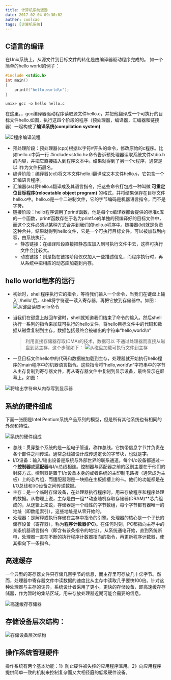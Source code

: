 ```yaml
---
title: 计算机系统漫游
date: 2017-02-04 09:30:02
auther: coolcao
tags: [计算机系统]
---
```


C语言的编译
-----------

在Unix系统上，从源文件到目标文件的转化是由编译器驱动程序完成的。 如一个简单的hello world的例子：

```c
#include <stdio.h>
int main()
{
    printf("hello,world\n");
}
```

```
unix> gcc -o hello hello.c
```

在这里，，gcc编译器驱动程序读取源文件hello.c，并把他翻译成一个可执行的目标文件hello.如图，执行这四个阶段的程序（预处理器，编译器，汇编器和链接器）一起构成了**编译系统(compilation system)**

![C程序编译流程](https://img001-10042971.cos.ap-shanghai.myqcloud.com/blog/%E5%B1%8F%E5%B9%95%E5%BF%AB%E7%85%A7%202016-05-24%20%E4%B8%8B%E5%8D%883.06.22.png)

-	预处理阶段：预处理器(cpp)根据以字符#开头的命令，修改原始的c程序。比如hello.c中第一行 #include<stdio.h>命令告诉预处理器读取系统文件stdio.h的内容，并把它直接插入到程序文本中。结果就得到了另一个c程序，通常是以.i作为文件拓展名。
-	编译阶段：编译器(ccl)将文本文件hello.i翻译成文本文件hello.s，它包含一个汇编语言程序。
-	汇编器(as)将hello.s翻译成及其语言指令，把这些命令打包成一种叫做 **可重定位目标程序(relocatable object program)** 的格式，并将结果保存在目标文件hello.o中。hello.o是一个二进制文件，它的字节编码是机器语言指令，而不是字符。
-	链接阶段：hello程序调用了printf函数，他是每个c编译器都会提供的标准c库的一个函数，printf函数存在于名为printf.o的单独的预编译好的目标文件中，而这个文件必须以某种方式合并到我们的hello.o程序中。链接器(ld)就是负责这种合并，结果就得到hello文件，它是一个可执行目标文件。可以被加载到内容，由系统执行。
	-	静态链接：在编译阶段直接把静态库加入到可执行文件中去，这样可执行文件会比较大。
	-	动态链接：则是指在链接阶段仅仅加入一些描述信息，而程序执行时，再从系统中把相应的动态库加载到内存。

hello world程序的运行
---------------------

-	初始时，shell程序执行它的指令，等待我们输入一个命令，当我们在键盘上输入'./hello'后，shell将字符逐一读入寄存器，再把它放到存储器中。如图： ![从键盘读取hello命令](https://img001-10042971.cos.ap-shanghai.myqcloud.com/blog/%E9%80%89%E5%8C%BA_005.png)
-	当我们在键盘上敲回车键时，shell就知道我们结束了命令的输入。然后shell执行一系列的指令来加载可执行的hello文件，将hello目标文件中的代码和数据从磁盘复制到主存，数据包括最终会被输出的字符串“hello,world\n”

	> 利用直接存储器存取(DMA)的技术，数据可以 不通过处理器而直接从磁盘到达主存，这个步骤如下：
    ![从磁盘加载可执行文件到主存](https://img001-10042971.cos.ap-shanghai.myqcloud.com/blog/%E9%80%89%E5%8C%BA_006.png)

-	一旦目标文件hello中的代码和数据被加载到主存，处理器就开始执行hello程序的main程序中的机器语言指令。这些指令将“hello,world\n”字符串中的字节从主存复制到寄存器文件，再从寄存器文件中复制到显示设备，最终显示在屏幕上。如图：

![将输出字符串从内存写到显示器](https://img001-10042971.cos.ap-shanghai.myqcloud.com/blog/%E9%80%89%E5%8C%BA_007.png)

系统的硬件组成
--------------

下面一张图是Intel Pentium系统产品系列的模型，但是所有其他系统也有相同的外观和特性。

![系统的硬件组成](https://img001-10042971.cos.ap-shanghai.myqcloud.com/blog/%E5%B1%8F%E5%B9%95%E5%BF%AB%E7%85%A7%202016-05-24%20%E4%B8%8B%E5%8D%883.54.55.png)

-	总线：贯穿整个系统的是一组电子管道，称作总线，它携带信息字节并负责在各个部件之间传递。通常总线被设计成传送定长的字节块，也就是**字**。
-	I/O设备：输入/输出设备是系统与外部世界的联系通道。每个I/o设备都通过一个**控制器**或**适配器**与I/o总线相连。控制器与适配器之前的区别主要在于他们的封装方式。控制器是置于I/o设备本身的或者系统的主印制电路板（通常成为主板）上的芯片组，而适配器则是一块插在主板插槽上的卡。他们的功能都是在I/O总线和I/O设备之间传递数据。
-	主存：是一个临时存储设备，在处理器执行程序时，用来存放程序和程序处理的数据。从物理上说，主存是由一组**动态随机存取存储器(DRAM)**芯片组成的，从逻辑上来说，存储器是一个线性的字节数组，每个字节都有器唯一的地址（即数组索引），这些地址是从零开始的。
-	处理器：是解释或执行存储在主存中指令的引擎。处理器的核心是一个子长的储存设备（寄存器），称为**程序计数器(PC)**。在任何时刻，PC都指向主存中的某条机器语言指令（即含有该条指令的地址）。从系统通电开始，直到系统断电，处理器一直在不断的执行程序计数器指向的指令，再更新程序计数器，使其指向下一条指令。

高速缓存
--------

一个典型的寄存器文件只存储几百字节的信息，而主存里可存放几十亿字节。然而，处理器中寄存器文件中读数据的速度比从主存中读取几乎要快100倍。针对这种处理器与主存的诧异，系统设计者采用了更小，更快的存储设备，即高速缓存存储器，作为暂时的集结区域，用来存放处理器近期可能会需要的信息。

![高速缓存存储器](https://img001-10042971.cos.ap-shanghai.myqcloud.com/blog/%E5%B1%8F%E5%B9%95%E5%BF%AB%E7%85%A7%202016-05-24%20%E4%B8%8B%E5%8D%884.26.06.png)

存储设备层次结构：
------------------

![存储设备层次结构](https://img001-10042971.cos.ap-shanghai.myqcloud.com/blog/%E5%B1%8F%E5%B9%95%E5%BF%AB%E7%85%A7%202016-05-24%20%E4%B8%8B%E5%8D%884.27.41.png)

操作系统管理硬件
----------------

操作系统有两个基本功能：1》防止硬件被失控的应用程序滥用。2》向应用程序提供简单一致的机制来控制复杂而又大相径庭的低级硬件设备。
